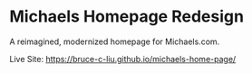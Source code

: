 # Michaels Homepage Redesign

A reimagined, modernized homepage for Michaels.com.

Live Site: https://bruce-c-liu.github.io/michaels-home-page/
